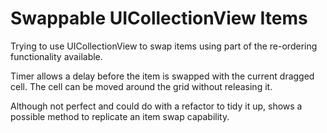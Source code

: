 # Swappable UICollectionView Items

Trying to use UICollectionView to swap items using part of the re-ordering functionality available. 

Timer allows a delay before the item is swapped with the current dragged cell. The cell can be moved around the grid without releasing it.

Although not perfect and could do with a refactor to tidy it up, shows a possible method to replicate an item swap capability.



